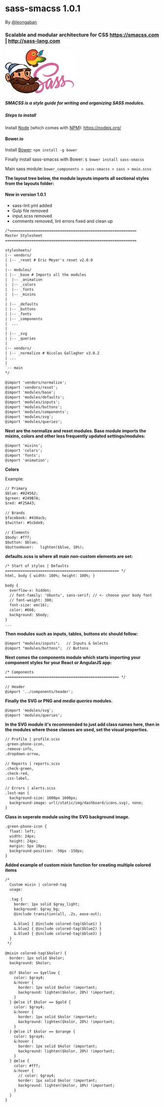 
# sass-smacss 1.0.1
By <a href="http://twitter.com/leongaban">@leongaban</a>

### Scalable and modular architecture for CSS https://smacss.com | http://sass-lang.com

![Bower, SMACSS, SASS](https://raw.githubusercontent.com/leongaban/github_images/master/bower-jack-sass.png)

##### SMACSS is a style guide for writing and organizing SASS modules.

##### Steps to install
Install <a href="https://nodejs.org/">Node</a> (which comes with <a href="https://www.npmjs.com/">NPM</a>): https://nodejs.org/

#### Bower.io
Install <a href="http://bower.io">Bower</a>: `npm install -g bower`

Finally install sass-smacss with Bower: `$ bower install sass-smacss`

Main sass module: `bower_components > sass-smacss > sass > main.scss`

<strong>The layout tree below, the module layouts imports all sectional styles from the layouts folder:</strong>

#### New in version 1.0.1

- sass-lint.yml added
- Gulp file removed
- input.scss removed
- comments removed, lint errors fixed and clean up

```
/*==========================================================
Master Stylesheet
============================================================

stylesheets/
|-- vendors/
| |-- _reset # Eric Meyer's reset v2.0.0
|
|-- modules/
| |-- _base # Imports all the modules
|  |-- _animation
|  |-- _colors
|  |-- _fonts
|  |-- _mixins
|
| |-- _defaults
| |-- _buttons
| |-- _fonts
| |-- _components
|  ...
|
| |-- _svg
| |-- _queries
|
|-- vendors/
| |-- _normalize # Nicolas Gallagher v3.0.2
| ...
|
`-- main
*/

@import 'vendors/normalize';
@import 'vendors/reset';
@import 'modules/base';
@import 'modules/defaults';
@import 'modules/inputs';
@import 'modules/buttons';
@import 'modules/components';
@import 'modules/svg';
@import 'modules/queries';
```

<strong>Next are the normalize and reset modules. Base module imports the mixins, colors and other less frequently updated settings/modules:</strong>

```
@import 'mixins';
@import 'colors';
@import 'fonts';
@import 'animation';
```

<strong>Colors</strong>

Example:

```
// Primary
$blue: #024562;
$green: #249B7A;
$red: #F25A43;

// Brands
$facebook: #438acb;
$twitter: #5cbde9;

// Elements
$body: #fff;
$button: $blue;
$buttonHover:	lighten($blue, 10%);
```

<strong>defaults.scss is where all main non-custom elements are set:</strong>

```
/* Start of styles | Defaults
==================================================== */
html, body { width: 100%; height: 100%; }

body {
  overflow-x: hidden;
  // font-family: 'Ubuntu', sans-serif; // <- choose your body font
  // font-weight: 300;
  font-size: em(16);
  color: #666;
  background: $body;
}
...
```

<strong>Then modules such as inputs, tables, buttons etc should follow:</strong>
```
@import "modules/inputs";	// Inputs & Selects
@import "modules/buttons";	// Buttons
```

<strong>Next comes the components module which starts importing your component styles for your React or AngularJS app:</strong>
```
/* Components
==================================================== */

// Header
@import '../components/header';
```

<strong>Finally the SVG or PNG and <i>media queries</i> modules.</strong>
```
@import 'modules/svg';
@import 'modules/queries';
```

<strong>In the SVG module it's recommended to just add class names here, then in the modules where those classes are used, set the visual properties.</strong>

```
// Profile | profile.scss
.green-phone-icon,
.remove-info,
.dropdown-arrow,

// Reports | reports.scss
.check-green,
.check-red,
.css-label,

// Errors | alerts.scss
.lost-man {
  background-size: 1600px 1600px;
  background-image: url(/static/img/dashboard/icons.svg), none;
}
```

<strong>Class in seperate module using the SVG background image.</strong>
```
.green-phone-icon {
  float: left;
  width: 24px;
  height: 24px;
  margin: 5px 10px;
  background-position: -50px -150px;
}
```

<strong>Added example of custom mixin function for creating multiple colored items</strong>
```
/*
  Custom mixin | colored-tag
  usage:

  .tag {
    border: 1px solid $gray_light;
    background: $gray_bg;
    @include transition(all, .2s, ease-out);

    &.blue1 { @include colored-tag($blue1) }
    &.blue2 { @include colored-tag($blue2) }
    &.blue3 { @include colored-tag($blue3) }
  }
 */

@mixin colored-tag($kolor) {
  border: 1px solid $kolor;
  background: $kolor;

  @if $kolor == $yellow {
    color: $gray4;
    &:hover {
      border: 1px solid $kolor !important;
      background: lighten($kolor, 20%) !important;
    }
  } @else if $kolor == $gold {
    color: $gray4;
    &:hover {
      border: 1px solid $kolor !important;
      background: lighten($kolor, 20%) !important;
    }
  } @else if $kolor == $orange {
    color: $gray4;
    &:hover {
      border: 1px solid $kolor !important;
      background: lighten($kolor, 20%) !important;
    }
  } @else {
    color: #fff;
    &:hover {
      // color: $gray4;
      border: 1px solid $kolor !important;
      background: lighten($kolor, 10%) !important;
    }
  }
}
```
